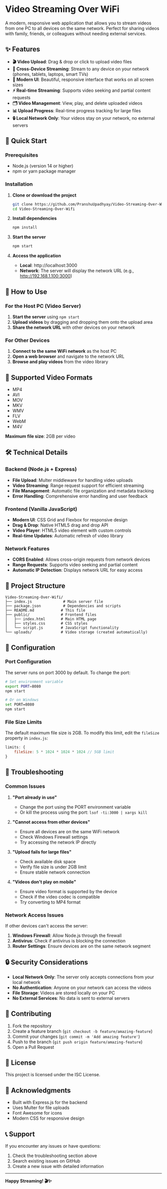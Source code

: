 # Video Streaming Over WiFi

A modern, responsive web application that allows you to stream videos from one PC to all devices on the same network. Perfect for sharing videos with family, friends, or colleagues without needing external services.

## ✨ Features

- **🎬 Video Upload**: Drag & drop or click to upload video files
- **📱 Cross-Device Streaming**: Stream to any device on your network (phones, tablets, laptops, smart TVs)
- **🎯 Modern UI**: Beautiful, responsive interface that works on all screen sizes
- **⚡ Real-time Streaming**: Supports video seeking and partial content requests
- **🗂️ Video Management**: View, play, and delete uploaded videos
- **📊 Upload Progress**: Real-time progress tracking for large files
- **🔒 Local Network Only**: Your videos stay on your network, no external servers

## 🚀 Quick Start

### Prerequisites

- Node.js (version 14 or higher)
- npm or yarn package manager

### Installation

1. **Clone or download the project**
   ```bash
   git clone https://github.com/PranshuUpadhyay/Video-Streaming-Over-Wifi.git
   cd Video-Streaming-Over-Wifi
   ```

2. **Install dependencies**
   ```bash
   npm install
   ```

3. **Start the server**
   ```bash
   npm start
   ```

4. **Access the application**
   - **Local**: http://localhost:3000
   - **Network**: The server will display the network URL (e.g., http://192.168.1.100:3000)

## 📱 How to Use

### For the Host PC (Video Server)

1. **Start the server** using `npm start`
2. **Upload videos** by dragging and dropping them onto the upload area
3. **Share the network URL** with other devices on your network

### For Other Devices

1. **Connect to the same WiFi network** as the host PC
2. **Open a web browser** and navigate to the network URL
3. **Browse and play videos** from the video library

## 🎯 Supported Video Formats

- MP4
- AVI
- MOV
- MKV
- WMV
- FLV
- WebM
- M4V

**Maximum file size**: 2GB per video

## 🛠️ Technical Details

### Backend (Node.js + Express)

- **File Upload**: Multer middleware for handling video uploads
- **Video Streaming**: Range request support for efficient streaming
- **File Management**: Automatic file organization and metadata tracking
- **Error Handling**: Comprehensive error handling and user feedback

### Frontend (Vanilla JavaScript)

- **Modern UI**: CSS Grid and Flexbox for responsive design
- **Drag & Drop**: Native HTML5 drag and drop API
- **Video Player**: HTML5 video element with custom controls
- **Real-time Updates**: Automatic refresh of video library

### Network Features

- **CORS Enabled**: Allows cross-origin requests from network devices
- **Range Requests**: Supports video seeking and partial content
- **Automatic IP Detection**: Displays network URL for easy access

## 📁 Project Structure

```
Video-Streaming-Over-Wifi/
├── index.js              # Main server file
├── package.json          # Dependencies and scripts
├── README.md            # This file
├── public/              # Frontend files
│   ├── index.html       # Main HTML page
│   ├── styles.css       # CSS styles
│   └── script.js        # JavaScript functionality
└── uploads/             # Video storage (created automatically)
```

## 🔧 Configuration

### Port Configuration

The server runs on port 3000 by default. To change the port:

```bash
# Set environment variable
export PORT=8080
npm start

# Or on Windows
set PORT=8080
npm start
```

### File Size Limits

The default maximum file size is 2GB. To modify this limit, edit the `fileSize` property in `index.js`:

```javascript
limits: {
    fileSize: 5 * 1024 * 1024 * 1024 // 5GB limit
}
```

## 🚨 Troubleshooting

### Common Issues

1. **"Port already in use"**
   - Change the port using the PORT environment variable
   - Or kill the process using the port: `lsof -ti:3000 | xargs kill`

2. **"Cannot access from other devices"**
   - Ensure all devices are on the same WiFi network
   - Check Windows Firewall settings
   - Try accessing the network IP directly

3. **"Upload fails for large files"**
   - Check available disk space
   - Verify file size is under 2GB limit
   - Ensure stable network connection

4. **"Videos don't play on mobile"**
   - Ensure video format is supported by the device
   - Check if the video codec is compatible
   - Try converting to MP4 format

### Network Access Issues

If other devices can't access the server:

1. **Windows Firewall**: Allow Node.js through the firewall
2. **Antivirus**: Check if antivirus is blocking the connection
3. **Router Settings**: Ensure devices are on the same network segment

## 🔒 Security Considerations

- **Local Network Only**: The server only accepts connections from your local network
- **No Authentication**: Anyone on your network can access the videos
- **File Storage**: Videos are stored locally on your PC
- **No External Services**: No data is sent to external servers

## 🤝 Contributing

1. Fork the repository
2. Create a feature branch (`git checkout -b feature/amazing-feature`)
3. Commit your changes (`git commit -m 'Add amazing feature'`)
4. Push to the branch (`git push origin feature/amazing-feature`)
5. Open a Pull Request

## 📄 License

This project is licensed under the ISC License.

## 🙏 Acknowledgments

- Built with Express.js for the backend
- Uses Multer for file uploads
- Font Awesome for icons
- Modern CSS for responsive design

## 📞 Support

If you encounter any issues or have questions:

1. Check the troubleshooting section above
2. Search existing issues on GitHub
3. Create a new issue with detailed information

---

**Happy Streaming! 🎬✨**
